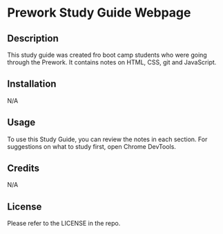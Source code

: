 # Prework Study Guide Webpage

## Description

This study guide was created fro boot camp students who were going through the Prework.  It contains notes on HTML, CSS, git and JavaScript.

## Installation

N/A

## Usage

To use this Study Guide, you can review the notes in each section.  For suggestions on what to study first, open Chrome DevTools. 

## Credits

N/A

## License

Please refer to the LICENSE in the repo.